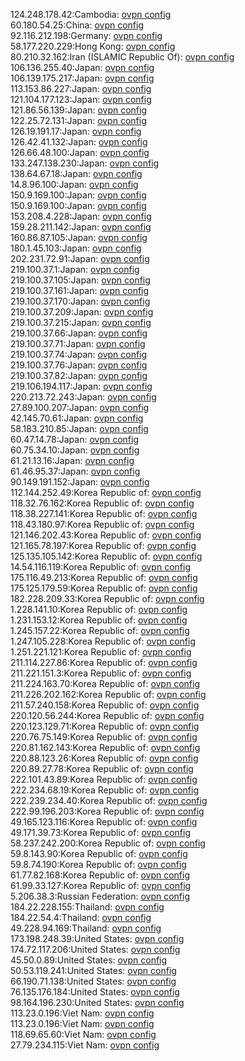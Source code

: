 124.248.178.42:Cambodia: [ovpn config](vpn/124_248_178_42.ovpn)  
60.180.54.25:China: [ovpn config](vpn/60_180_54_25.ovpn)  
92.116.212.198:Germany: [ovpn config](vpn/92_116_212_198.ovpn)  
58.177.220.229:Hong Kong: [ovpn config](vpn/58_177_220_229.ovpn)  
80.210.32.162:Iran (ISLAMIC Republic Of): [ovpn config](vpn/80_210_32_162.ovpn)  
106.136.255.40:Japan: [ovpn config](vpn/106_136_255_40.ovpn)  
106.139.175.217:Japan: [ovpn config](vpn/106_139_175_217.ovpn)  
113.153.86.227:Japan: [ovpn config](vpn/113_153_86_227.ovpn)  
121.104.177.123:Japan: [ovpn config](vpn/121_104_177_123.ovpn)  
121.86.56.139:Japan: [ovpn config](vpn/121_86_56_139.ovpn)  
122.25.72.131:Japan: [ovpn config](vpn/122_25_72_131.ovpn)  
126.19.191.17:Japan: [ovpn config](vpn/126_19_191_17.ovpn)  
126.42.41.132:Japan: [ovpn config](vpn/126_42_41_132.ovpn)  
126.66.48.100:Japan: [ovpn config](vpn/126_66_48_100.ovpn)  
133.247.138.230:Japan: [ovpn config](vpn/133_247_138_230.ovpn)  
138.64.67.18:Japan: [ovpn config](vpn/138_64_67_18.ovpn)  
14.8.96.100:Japan: [ovpn config](vpn/14_8_96_100.ovpn)  
150.9.169.100:Japan: [ovpn config](vpn/150_9_169_100.ovpn)  
150.9.169.100:Japan: [ovpn config](vpn/150_9_169_100.ovpn)  
153.208.4.228:Japan: [ovpn config](vpn/153_208_4_228.ovpn)  
159.28.211.142:Japan: [ovpn config](vpn/159_28_211_142.ovpn)  
160.86.87.105:Japan: [ovpn config](vpn/160_86_87_105.ovpn)  
180.1.45.103:Japan: [ovpn config](vpn/180_1_45_103.ovpn)  
202.231.72.91:Japan: [ovpn config](vpn/202_231_72_91.ovpn)  
219.100.37.1:Japan: [ovpn config](vpn/219_100_37_1.ovpn)  
219.100.37.105:Japan: [ovpn config](vpn/219_100_37_105.ovpn)  
219.100.37.161:Japan: [ovpn config](vpn/219_100_37_161.ovpn)  
219.100.37.170:Japan: [ovpn config](vpn/219_100_37_170.ovpn)  
219.100.37.209:Japan: [ovpn config](vpn/219_100_37_209.ovpn)  
219.100.37.215:Japan: [ovpn config](vpn/219_100_37_215.ovpn)  
219.100.37.66:Japan: [ovpn config](vpn/219_100_37_66.ovpn)  
219.100.37.71:Japan: [ovpn config](vpn/219_100_37_71.ovpn)  
219.100.37.74:Japan: [ovpn config](vpn/219_100_37_74.ovpn)  
219.100.37.76:Japan: [ovpn config](vpn/219_100_37_76.ovpn)  
219.100.37.82:Japan: [ovpn config](vpn/219_100_37_82.ovpn)  
219.106.194.117:Japan: [ovpn config](vpn/219_106_194_117.ovpn)  
220.213.72.243:Japan: [ovpn config](vpn/220_213_72_243.ovpn)  
27.89.100.207:Japan: [ovpn config](vpn/27_89_100_207.ovpn)  
42.145.70.61:Japan: [ovpn config](vpn/42_145_70_61.ovpn)  
58.183.210.85:Japan: [ovpn config](vpn/58_183_210_85.ovpn)  
60.47.14.78:Japan: [ovpn config](vpn/60_47_14_78.ovpn)  
60.75.34.10:Japan: [ovpn config](vpn/60_75_34_10.ovpn)  
61.21.13.16:Japan: [ovpn config](vpn/61_21_13_16.ovpn)  
61.46.95.37:Japan: [ovpn config](vpn/61_46_95_37.ovpn)  
90.149.191.152:Japan: [ovpn config](vpn/90_149_191_152.ovpn)  
112.144.252.49:Korea Republic of: [ovpn config](vpn/112_144_252_49.ovpn)  
118.32.76.162:Korea Republic of: [ovpn config](vpn/118_32_76_162.ovpn)  
118.38.227.141:Korea Republic of: [ovpn config](vpn/118_38_227_141.ovpn)  
118.43.180.97:Korea Republic of: [ovpn config](vpn/118_43_180_97.ovpn)  
121.146.202.43:Korea Republic of: [ovpn config](vpn/121_146_202_43.ovpn)  
121.165.78.197:Korea Republic of: [ovpn config](vpn/121_165_78_197.ovpn)  
125.135.105.142:Korea Republic of: [ovpn config](vpn/125_135_105_142.ovpn)  
14.54.116.119:Korea Republic of: [ovpn config](vpn/14_54_116_119.ovpn)  
175.116.49.213:Korea Republic of: [ovpn config](vpn/175_116_49_213.ovpn)  
175.125.179.59:Korea Republic of: [ovpn config](vpn/175_125_179_59.ovpn)  
182.228.209.33:Korea Republic of: [ovpn config](vpn/182_228_209_33.ovpn)  
1.228.141.10:Korea Republic of: [ovpn config](vpn/1_228_141_10.ovpn)  
1.231.153.12:Korea Republic of: [ovpn config](vpn/1_231_153_12.ovpn)  
1.245.157.22:Korea Republic of: [ovpn config](vpn/1_245_157_22.ovpn)  
1.247.105.228:Korea Republic of: [ovpn config](vpn/1_247_105_228.ovpn)  
1.251.221.121:Korea Republic of: [ovpn config](vpn/1_251_221_121.ovpn)  
211.114.227.86:Korea Republic of: [ovpn config](vpn/211_114_227_86.ovpn)  
211.221.151.3:Korea Republic of: [ovpn config](vpn/211_221_151_3.ovpn)  
211.224.163.70:Korea Republic of: [ovpn config](vpn/211_224_163_70.ovpn)  
211.226.202.162:Korea Republic of: [ovpn config](vpn/211_226_202_162.ovpn)  
211.57.240.158:Korea Republic of: [ovpn config](vpn/211_57_240_158.ovpn)  
220.120.56.244:Korea Republic of: [ovpn config](vpn/220_120_56_244.ovpn)  
220.123.129.71:Korea Republic of: [ovpn config](vpn/220_123_129_71.ovpn)  
220.76.75.149:Korea Republic of: [ovpn config](vpn/220_76_75_149.ovpn)  
220.81.162.143:Korea Republic of: [ovpn config](vpn/220_81_162_143.ovpn)  
220.88.123.26:Korea Republic of: [ovpn config](vpn/220_88_123_26.ovpn)  
220.89.27.78:Korea Republic of: [ovpn config](vpn/220_89_27_78.ovpn)  
222.101.43.89:Korea Republic of: [ovpn config](vpn/222_101_43_89.ovpn)  
222.234.68.19:Korea Republic of: [ovpn config](vpn/222_234_68_19.ovpn)  
222.239.234.40:Korea Republic of: [ovpn config](vpn/222_239_234_40.ovpn)  
222.99.196.203:Korea Republic of: [ovpn config](vpn/222_99_196_203.ovpn)  
49.165.123.116:Korea Republic of: [ovpn config](vpn/49_165_123_116.ovpn)  
49.171.39.73:Korea Republic of: [ovpn config](vpn/49_171_39_73.ovpn)  
58.237.242.200:Korea Republic of: [ovpn config](vpn/58_237_242_200.ovpn)  
59.8.143.90:Korea Republic of: [ovpn config](vpn/59_8_143_90.ovpn)  
59.8.74.190:Korea Republic of: [ovpn config](vpn/59_8_74_190.ovpn)  
61.77.82.168:Korea Republic of: [ovpn config](vpn/61_77_82_168.ovpn)  
61.99.33.127:Korea Republic of: [ovpn config](vpn/61_99_33_127.ovpn)  
5.206.38.3:Russian Federation: [ovpn config](vpn/5_206_38_3.ovpn)  
184.22.228.155:Thailand: [ovpn config](vpn/184_22_228_155.ovpn)  
184.22.54.4:Thailand: [ovpn config](vpn/184_22_54_4.ovpn)  
49.228.94.169:Thailand: [ovpn config](vpn/49_228_94_169.ovpn)  
173.198.248.39:United States: [ovpn config](vpn/173_198_248_39.ovpn)  
174.72.117.206:United States: [ovpn config](vpn/174_72_117_206.ovpn)  
45.50.0.89:United States: [ovpn config](vpn/45_50_0_89.ovpn)  
50.53.119.241:United States: [ovpn config](vpn/50_53_119_241.ovpn)  
66.190.71.138:United States: [ovpn config](vpn/66_190_71_138.ovpn)  
76.135.176.184:United States: [ovpn config](vpn/76_135_176_184.ovpn)  
98.164.196.230:United States: [ovpn config](vpn/98_164_196_230.ovpn)  
113.23.0.196:Viet Nam: [ovpn config](vpn/113_23_0_196.ovpn)  
113.23.0.196:Viet Nam: [ovpn config](vpn/113_23_0_196.ovpn)  
118.69.65.60:Viet Nam: [ovpn config](vpn/118_69_65_60.ovpn)  
27.79.234.115:Viet Nam: [ovpn config](vpn/27_79_234_115.ovpn)  

